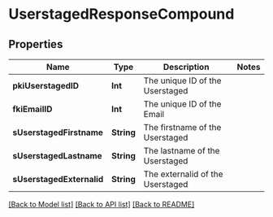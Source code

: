 # UserstagedResponseCompound

## Properties
Name | Type | Description | Notes
------------ | ------------- | ------------- | -------------
**pkiUserstagedID** | **Int** | The unique ID of the Userstaged | 
**fkiEmailID** | **Int** | The unique ID of the Email | 
**sUserstagedFirstname** | **String** | The firstname of the Userstaged | 
**sUserstagedLastname** | **String** | The lastname of the Userstaged | 
**sUserstagedExternalid** | **String** | The externalid of the Userstaged | 

[[Back to Model list]](../README.md#documentation-for-models) [[Back to API list]](../README.md#documentation-for-api-endpoints) [[Back to README]](../README.md)



